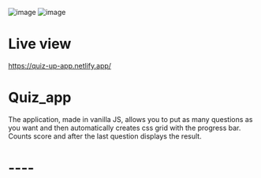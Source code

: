![image](https://user-images.githubusercontent.com/45037539/149627868-fcb59d77-d49b-4bd9-9c54-4c9c2f6933d5.png)
![image](https://user-images.githubusercontent.com/45037539/149627895-a4c8e1f5-a94f-44d0-97f2-a3575eb465a6.png)


# Live view
https://quiz-up-app.netlify.app/

# Quiz_app

The application, made in vanilla JS, allows you to put as many questions as you want and then automatically creates css grid with the progress bar.
Counts score and after the last question displays the result.

# ---- 
